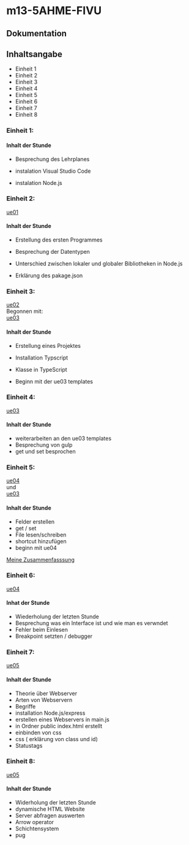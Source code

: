 # m13-5AHME-FIVU  
  
## Dokumentation  
  
## Inhaltsangabe

- Einheit 1  
- Einheit 2  
- Einheit 3
- Einheit 4
- Einheit 5
- Einheit 6
- Einheit 7  
- Einheit 8

### Einheit 1:
#### Inhalt der Stunde 
- Besprechung des Lehrplanes

- instalation Visual Studio Code
- instalation Node.js

### Einheit 2:

[ue01](https://github.com/HTLMechatronics/m13-5ahme-fivu/tree/frelum13/projects/ue01)  

#### Inhalt der Stunde 
- Erstellung des ersten Programmes
- Besprechung der Datentypen

- Unterschied zwischen lokaler und globaler Bibliotheken in Node.js
- Erklärung des pakage.json


### Einheit 3:

[ue02](https://github.com/HTLMechatronics/m13-5ahme-fivu/tree/frelum13/projects/ue02)  
Begonnen mit:  
[ue03](https://github.com/HTLMechatronics/m13-5ahme-fivu/tree/frelum13/projects/ue03)

#### Inhalt der Stunde  

- Erstellung eines Projektes
- Installation Typscript
- Klasse in TypeScript

- Beginn mit der ue03 templates

### Einheit 4:

[ue03](https://github.com/HTLMechatronics/m13-5ahme-fivu/tree/frelum13/projects/ue03)

#### Inhalt der Stunde  

- weiterarbeiten an den ue03 templates 
- Besprechung von gulp
- get und set besprochen

### Einheit 5: 

[ue04](https://github.com/HTLMechatronics/m13-5ahme-fivu/tree/frelum13/projects/ue04)  
und  
[ue03](https://github.com/HTLMechatronics/m13-5ahme-fivu/tree/frelum13/projects/ue03)

#### Inhalt der Stunde

- Felder erstellen 
- get / set
- File lesen/schreiben
- shortcut hinzufügen
- beginn mit ue04

[Meine Zusammenfasssung](https://github.com/HTLMechatronics/m13-5ahme-fivu/blob/frelum13/Stundenzusammenfassung5102017.md)

### Einheit 6:
[ue04](https://github.com/HTLMechatronics/m13-5ahme-fivu/tree/frelum13/projects/ue04)  

#### Inhat der Stunde

- Wiederholung der letzten Stunde
- Besprechung was ein Interface ist und wie man es verwndet
- Fehler beim Einlesen
- Breakpoint setzten / debugger 

### Einheit 7:
[ue05](https://github.com/HTLMechatronics/m13-5ahme-fivu/tree/frelum13/projects/ue05)

#### Inhalt der Stunde

- Theorie über Webserver
- Arten von Webservern
- Begriffe
- installation Node.js/express
- erstellen eines Webservers in main.js
- in Ordner public index.html erstellt
- einbinden von css
- css ( erklärung von class und id)
- Statustags

### Einheit 8:  
[ue05](https://github.com/HTLMechatronics/m13-5ahme-fivu/tree/frelum13/projects/ue05)

#### Inhalt der Stunde

- Widerholung der letzten Stunde
- dynamische HTML Website
- Server abfragen auswerten
- Arrow operator 
- Schichtensystem
- pug
